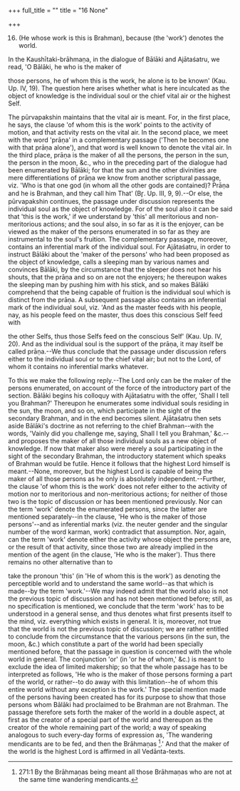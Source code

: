 +++
full_title = ""
title = "16 None"

+++


16. (He whose work is this is Brahman), because (the 'work') denotes the world.

In the Kaushītaki-brāhmaṇa, in the dialogue of Bālāki and Ajātaśatru, we read, 'O Bālāki, he who is the maker of

those persons, he of whom this is the work, he alone is to be known' (Kau. Up. IV, 19). The question here arises whether what is here inculcated as the object of knowledge is the individual soul or the chief vital air or the highest Self.

The pūrvapakshin maintains that the vital air is meant. For, in the first place, he says, the clause 'of whom this is the work' points to the activity of motion, and that activity rests on the vital air. In the second place, we meet with the word 'prāṇa' in a complementary passage ('Then he becomes one with that prāṇa alone'), and that word is well known to denote the vital air. In the third place, prāṇa is the maker of all the persons, the person in the sun, the person in the moon, &c., who in the preceding part of the dialogue had been enumerated by Bālāki; for that the sun and the other divinities are mere differentiations of prāṇa we know from another scriptural passage, viz. 'Who is that one god (in whom all the other gods are contained)? Prāṇa and he is Brahman, and they call him That' (Br̥. Up. III, 9, 9).--Or else, the pūrvapakshin continues, the passage under discussion represents the individual soul as the object of knowledge. For of the soul also it can be said that 'this is the work,' if we understand by 'this' all meritorious and non-meritorious actions; and the soul also, in so far as it is the enjoyer, can be viewed as the maker of the persons enumerated in so far as they are instrumental to the soul's fruition. The complementary passage, moreover, contains an inferential mark of the individual soul. For Ajātaśatru, in order to instruct Bālāki about the 'maker of the persons' who had been proposed as the object of knowledge, calls a sleeping man by various names and convinces Bālāki, by the circumstance that the sleeper does not hear his shouts, that the prāṇa and so on are not the enjoyers; he thereupon wakes the sleeping man by pushing him with his stick, and so makes Bālāki comprehend that the being capable of fruition is the individual soul which is distinct from the prāṇa. A subsequent passage also contains an inferential mark of the individual soul, viz. 'And as the master feeds with his people, nay, as his people feed on the master, thus does this conscious Self feed with

the other Selfs, thus those Selfs feed on the conscious Self' (Kau. Up. IV, 20). And as the individual soul is the support of the prāṇa, it may itself be called prāṇa.--We thus conclude that the passage under discussion refers either to the individual soul or to the chief vital air; but not to the Lord, of whom it contains no inferential marks whatever.

To this we make the following reply.--The Lord only can be the maker of the persons enumerated, on account of the force of the introductory part of the section. Bālāki begins his colloquy with Ajātaśatru with the offer, 'Shall I tell you Brahman?' Thereupon he enumerates some individual souls residing in the sun, the moon, and so on, which participate in the sight of the secondary Brahman, and in the end becomes silent. Ajātaśatru then sets aside Bālāki's doctrine as not referring to the chief Brahman--with the words, 'Vainly did you challenge me, saying, Shall I tell you Brahman,' &c.--and proposes the maker of all those individual souls as a new object of knowledge. If now that maker also were merely a soul participating in the sight of the secondary Brahman, the introductory statement which speaks of Brahman would be futile. Hence it follows that the highest Lord himself is meant.--None, moreover, but the highest Lord is capable of being the maker of all those persons as he only is absolutely independent.--Further, the clause 'of whom this is the work' does not refer either to the activity of motion nor to meritorious and non-meritorious actions; for neither of those two is the topic of discussion or has been mentioned previously. Nor can the term 'work' denote the enumerated persons, since the latter are mentioned separately--in the clause, 'He who is the maker of those persons'--and as inferential marks (viz. the neuter gender and the singular number of the word karman, work) contradict that assumption. Nor, again, can the term 'work' denote either the activity whose object the persons are, or the result of that activity, since those two are already implied in the mention of the agent (in the clause, 'He who is the maker'). Thus there remains no other alternative than to

take the pronoun 'this' (in 'He of whom this is the work') as denoting the perceptible world and to understand the same world--as that which is made--by the term 'work.'--We may indeed admit that the world also is not the previous topic of discussion and has not been mentioned before; still, as no specification is mentioned, we conclude that the term 'work' has to be understood in a general sense, and thus denotes what first presents itself to the mind, viz. everything which exists in general. It is, moreover, not true that the world is not the previous topic of discussion; we are rather entitled to conclude from the circumstance that the various persons (in the sun, the moon, &c.) which constitute a part of the world had been specially mentioned before, that the passage in question is concerned with the whole world in general. The conjunction 'or' (in 'or he of whom,' &c.) is meant to exclude the idea of limited makership; so that the whole passage has to be interpreted as follows, 'He who is the maker of those persons forming a part of the world, or rather--to do away with this limitation--he of whom this entire world without any exception is the work.' The special mention made of the persons having been created has for its purpose to show that those persons whom Bālāki had proclaimed to be Brahman are not Brahman. The passage therefore sets forth the maker of the world in a double aspect, at first as the creator of a special part of the world and thereupon as the creator of the whole remaining part of the world; a way of speaking analogous to such every-day forms of expression as, 'The wandering mendicants are to be fed, and then the Brāhmaṇas [^fn_246].' And that the maker of the world is the highest Lord is affirmed in all Vedānta-texts.

[^fn_246]: 271:1 By the Brāhmaṇas being meant all those Brāhmaṇas who are not at the same time wandering mendicants.

